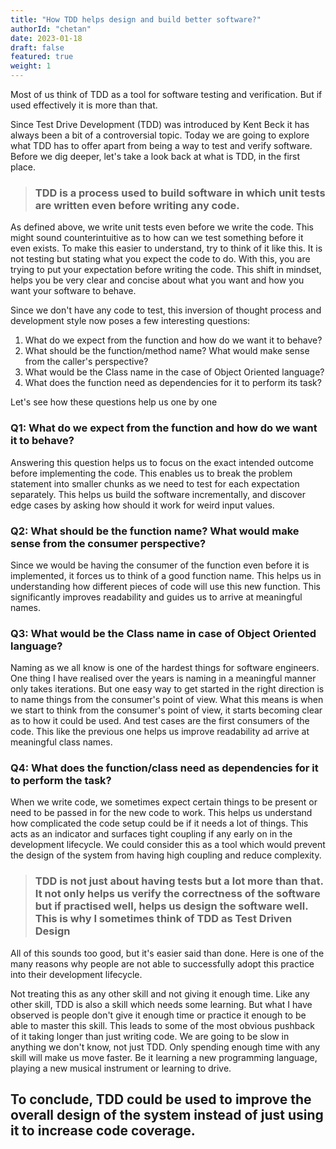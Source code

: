 ```yaml
---
title: "How TDD helps design and build better software?"
authorId: "chetan"
date: 2023-01-18
draft: false
featured: true
weight: 1
---
```


Most of us think of TDD as a tool for software testing and verification. But if used effectively it is more than that.

Since Test Drive Development (TDD) was introduced by Kent Beck it has always been a bit of a controversial topic. Today we are going to explore what TDD has to offer apart from being a way 
to test and verify software. Before we dig deeper, let's take a look back at what is TDD, in the first place.

> ### TDD is a process used to build software in which unit tests are written even before writing any code.

As defined above, we write unit tests even before we write the code. This might sound counterintuitive as to how can we test something before it even exists.
To make this easier to understand, try to think of it like this. It is not testing but stating what you expect the code to do. With this, you are trying to put your expectation before writing the code.
This shift in mindset, helps you be very clear and concise about what you want and how you want your software to behave.

Since we don't have any code to test, this inversion of thought process and development style now poses a few interesting questions:

1. What do we expect from the function and how do we want it to behave?
1. What should be the function/method name? What would make sense from the caller's perspective?
1. What would be the Class name in the case of Object Oriented language?
1. What does the function need as dependencies for it to perform its task?

Let's see how these questions help us one by one

### Q1: What do we expect from the function and how do we want it to behave?

Answering this question helps us to focus on the exact intended outcome before implementing the code. 
This enables us to break the problem statement into smaller chunks as we need to test for each expectation separately. 
This helps us build the software incrementally, and discover edge cases by asking how should it work for weird input values.

### Q2: What should be the function name? What would make sense from the consumer perspective?

Since we would be having the consumer of the function even before it is implemented, it forces us to think of a good function name.
This helps us in understanding how different pieces of code will use this new function.
This significantly improves readability and guides us to arrive at meaningful names.

### Q3: What would be the Class name in case of Object Oriented language?

Naming as we all know is one of the hardest things for software engineers.
One thing I have realised over the years is naming in a meaningful manner only takes iterations.
But one easy way to get started in the right direction is to name things from the consumer's point of view.
What this means is when we start to think from the consumer's point of view, it starts becoming clear as to how it could be used.
And test cases are the first consumers of the code.
This like the previous one helps us improve readability ad arrive at meaningful class names.

### Q4: What does the function/class need as dependencies for it to perform the task?

When we write code, we sometimes expect certain things to be present or need to be passed in for the new code to work.
This helps us understand how complicated the code setup could be if it needs a lot of things.
This acts as an indicator and surfaces tight coupling if any early on in the development lifecycle.
We could consider this as a tool which would prevent the design of the system from having high coupling and reduce complexity.

> ### TDD is not just about having tests but a lot more than that. It not only helps us verify the correctness of the software but if practised well, helps us design the software well. This is why I sometimes think of TDD as **Test Driven Design**

All of this sounds too good, but it's easier said than done.
Here is one of the many reasons why people are not able to successfully adopt this practice into their development lifecycle.

Not treating this as any other skill and not giving it enough time.
Like any other skill, TDD is also a skill which needs some learning.
But what I have observed is people don't give it enough time or practice it enough to be able to master this skill.
This leads to some of the most obvious pushback of it taking longer than just writing code.
We are going to be slow in anything we don't know, not just TDD. 
Only spending enough time with any skill will make us move faster. 
Be it learning a new programming language, playing a new musical instrument or learning to drive.

## To conclude, TDD could be used to improve the overall design of the system instead of just using it to increase code coverage.
